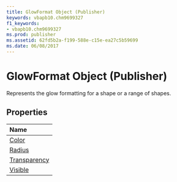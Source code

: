 ```yaml
---
title: GlowFormat Object (Publisher)
keywords: vbapb10.chm9699327
f1_keywords:
- vbapb10.chm9699327
ms.prod: publisher
ms.assetid: 62fd5b2a-f199-588e-c15e-ea27c5b59699
ms.date: 06/08/2017
---
```



# GlowFormat Object (Publisher)

Represents the glow formatting for a shape or a range of shapes.
 


## Properties



|**Name**|
|:-----|
|[Color](glowformat-color-property-publisher.md)|
|[Radius](glowformat-radius-property-publisher.md)|
|[Transparency](glowformat-transparency-property-publisher.md)|
|[Visible](glowformat-visible-property-publisher.md)|

